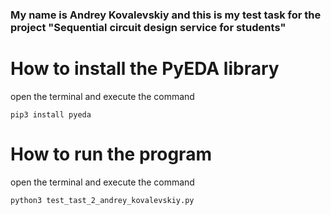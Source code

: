 ### My name is Andrey Kovalevskiy and this is my test task for the project "Sequential circuit design service for students"

# How to install the PyEDA library
open the terminal and execute the command
```
pip3 install pyeda
```

# How to run the program
open the terminal and execute the command
```
python3 test_tast_2_andrey_kovalevskiy.py
```
